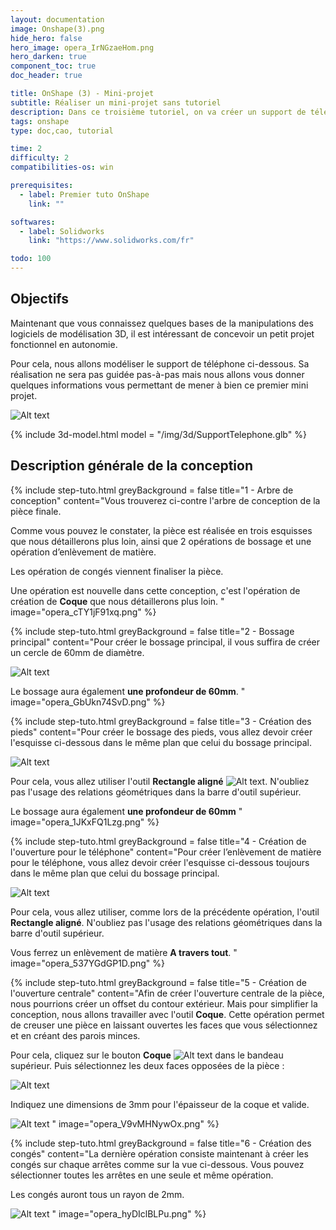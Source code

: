 ```yaml
---
layout: documentation
image: Onshape(3).png
hide_hero: false
hero_image: opera_IrNGzaeHom.png
hero_darken: true
component_toc: true
doc_header: true

title: OnShape (3) - Mini-projet
subtitle: Réaliser un mini-projet sans tutoriel
description: Dans ce troisième tutoriel, on va créer un support de téléphone simple afin de pouvoir ensuite l'imprimer en 3D.
tags: onshape
type: doc,cao, tutorial

time: 2
difficulty: 2
compatibilities-os: win

prerequisites:
  - label: Premier tuto OnShape
    link: ""

softwares: 
  - label: Solidworks
    link: "https://www.solidworks.com/fr"

todo: 100
---
```


## Objectifs

Maintenant que vous connaissez quelques bases de la manipulations des logiciels de modélisation 3D, il est intéressant de concevoir un petit projet fonctionnel en autonomie. 

Pour cela, nous allons modéliser le support de téléphone ci-dessous. Sa réalisation ne sera pas guidée pas-à-pas mais nous allons vous donner quelques informations vous permettant de mener à bien ce premier mini projet.

![Alt text](opera_IrNGzaeHom.png)

{% include 3d-model.html model = "/img/3d/SupportTelephone.glb" %}

## Description générale de la conception

{% include step-tuto.html 
greyBackground = false
title="1 - Arbre de conception"
content="Vous trouverez ci-contre l'arbre de conception de la pièce finale. 

Comme vous pouvez le constater, la pièce est réalisée en trois esquisses que nous détaillerons plus loin, ainsi que 2 opérations de bossage et une opération d’enlèvement de matière.

Les opération de congés viennent finaliser la pièce. 

Une opération est nouvelle dans cette conception, c'est l'opération de création de **Coque** que nous détaillerons plus loin.
"
image="opera_cTY1jF91xq.png" %}

{% include step-tuto.html 
greyBackground = false
title="2 - Bossage principal"
content="Pour créer le bossage principal, il vous suffira de créer un cercle de 60mm de diamètre.

![Alt text](opera_GV2wFjc1eE.png)

Le bossage aura également **une profondeur de 60mm**.
" 
image="opera_GbUkn74SvD.png" %}

{% include step-tuto.html 
greyBackground = false
title="3 - Création des pieds"
content="Pour créer le bossage des pieds, vous allez devoir créer l'esquisse ci-dessous dans le même plan que celui du bossage principal.

![Alt text](opera_SySqeyL56v.png)

Pour cela, vous allez utiliser l'outil **Rectangle aligné** ![Alt text](opera_ODOvFWW2ex.png). N'oubliez pas l'usage des relations géométriques dans la barre d'outil supérieur.

Le bossage aura également **une profondeur de 60mm**
" 
image="opera_1JKxFQ1Lzg.png" %}

{% include step-tuto.html 
greyBackground = false
title="4 - Création de l'ouverture pour le téléphone"
content="Pour créer l’enlèvement de matière pour le téléphone, vous allez devoir créer l'esquisse ci-dessous toujours dans le même plan que celui du bossage principal.

![Alt text](opera_ITbSQFXK7o.png)

Pour cela, vous allez utiliser, comme lors de la précédente opération, l'outil **Rectangle aligné**. N'oubliez pas l'usage des relations géométriques dans la barre d'outil supérieur.

Vous ferrez un enlèvement de matière **A travers tout**.
" 
image="opera_537YGdGP1D.png" %}

{% include step-tuto.html 
greyBackground = false
title="5 - Création de l'ouverture centrale"
content="Afin de créer l'ouverture centrale de la pièce, nous pourrions créer un offset du contour extérieur. Mais pour simplifier la conception, nous allons travailler avec l'outil **Coque**. Cette opération permet de creuser une pièce en laissant ouvertes les faces que vous sélectionnez et en créant des parois minces.

Pour cela, cliquez sur le bouton **Coque** ![Alt text](opera_SzeRBAdkuR.png) dans le bandeau supérieur. Puis sélectionnez les deux faces opposées de la pièce :

![Alt text](opera_ZSFLXy92Uq.png)

Indiquez une dimensions de 3mm pour l'épaisseur de la coque et valide. 

![Alt text](opera_RP8pCdUDrd.png)
" 
image="opera_V9vMHNywOx.png" %}

{% include step-tuto.html 
greyBackground = false
title="6 - Création des congés"
content="La dernière opération consiste maintenant à créer les congés sur chaque arrêtes comme sur la vue ci-dessous. Vous pouvez sélectionner toutes les arrêtes en une seule et même opération. 

Les congés auront tous un rayon de 2mm.

![Alt text](opera_UTiBKf7JSB.png)
" 
image="opera_hyDIclBLPu.png" %}

